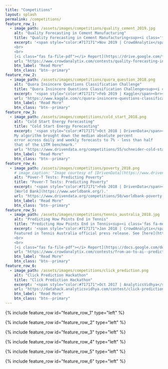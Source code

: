 ```yaml
---
title: "Competitions"
layout: splash
permalink: /competitions/
feature_row_1:
  - image_path: /assets/images/competitions/quality_cement_2019.jpg
    alt: "Quality Forecasting in Cement Manufacturing"
    title: "Quality Forecasting in Cement Manufacturing<sup><i class='fas fa-medal' style='color:gold;'></i></sup>"
    excerpt: '<span style="color:#717171">Nov 2019 | CrowdAnalytix</span><br><br>Finished 2<sup>nd</sup> out of 479 participants and awarded a prize money of 2500 USD.
    <br>
    <br>
    [<i class="fas fa-file-pdf"></i> Report](https://drive.google.com/file/d/1SsOXa2pG5A-OYzLL7CqedNiVqHzGTEVR/view?usp=sharing){:target="_blank"}'
    url: "https://www.crowdanalytix.com/contests/quality-forecasting-in-cement-manufacturing/"
    btn_label: "Read More"
    btn_class: "btn--primary"
feature_row_2:
  - image_path: /assets/images/competitions/quora_question_2018.png
    alt: "Quora Insincere Questions Classification Challenge"
    title: "Quora Insincere Questions Classification Challenge<sup><i class='fas fa-medal' style='color:silver;'></i></sup>"
    excerpt: '<span style="color:#717171">Feb 2019 | Kaggle</span><br><br>Finished in the top 3%. Won a silver medal.'
    url: "https://www.kaggle.com/c/quora-insincere-questions-classification/"
    btn_label: "Read More"
    btn_class: "btn--primary"    
feature_row_3:
  - image_path: /assets/images/competitions/cold_start_2018.png
    alt: "Cold Start Energy Forecasting"
    title: "Cold Start Energy Forecasting"
    excerpt: '<span style="color:#717171">Oct 2018 | DrivenData</span><br><br>Finished 11<sup>th</sup> out of 1291 participants.
    My algorithm brought down the median absolute percent 
    error across daily and weekly forecasts to 7% - less than half 
    that of the LSTM benchmark.'
    url: "https://www.drivendata.org/competitions/55/schneider-cold-start/"
    btn_label: "Read More"
    btn_class: "btn--primary"
feature_row_4:
  - image_path: /assets/images/competitions/poverty_2018.png
    # image_caption: "Image courtesy of [DrivenData](https://www.drivendata.org/competitions/50/worldbank-poverty-prediction/page/97/)"
    alt: "Pover-T Tests: Predicting Poverty"
    title: "Pover-T Tests: Predicting Poverty"
    excerpt: '<span style="color:#717171">Feb 2018 | DrivenData</span><br><br>Finished 6<sup>th</sup> out of 2,310 participants hosted by the 
    [World Bank](https://www.worldbank.org/).'
    url: "https://www.drivendata.org/competitions/50/worldbank-poverty-prediction/page/99/"
    btn_label: "Read More"
    btn_class: "btn--primary"           
feature_row_5:
  - image_path: /assets/images/competitions/tennis_australia_2018.jpg
    alt: "Predicting How Points End in Tennis"
    title: "Predicting How Points End in Tennis<sup><i class='fas fa-medal' style='color:gold;'></i></sup>"
    excerpt: '<span style="color:#717171">Jan 2018 | CrowdAnalytix</span><br><br>Finished 2<sup>nd</sup> out of 750 participants and awarded a prize money of 2500 USD.
    Featured in Tennis Australia official press release. See [here](https://ausopen.com/articles/news/tennis-hackathon-draws-record-participation){:target="_blank"}.
    <br>
    <br>
    [<i class="fas fa-file-pdf"></i> Report](https://docs.google.com/document/d/1Ovsp5ilksIJZ46085DGbApHpddv2yhpUCXVvGAYFTLg/edit?usp=sharing){:target="_blank"}'
    url: "https://www.crowdanalytix.com/contests/from-ao-to-ai--predicting-how-points-end-in-tennis/"
    btn_label: "Read More"
    btn_class: "btn--primary" 
feature_row_6:
  - image_path: /assets/images/competitions/click_prediction.png
    alt: "Click Prediction Hackathon"
    title: "Click Prediction Hackathon"
    excerpt: '<span style="color:#717171">Oct 2017 | AnalyticsVidhya</span><br><br>Finished 3<sup>rd</sup> out of 2975 participants and awarded a prize money of ₹25000.'
    url: "https://datahack.analyticsvidhya.com/contest/click-prediction/"
    btn_label: "Read More"
    btn_class: "btn--primary"                     
---
```

<style type="text/css">
.archive__item-teaser img {margin-top: 1em; margin-left: 1em; margin-right: 1em; width: 75%}
</style>
{% include feature_row id="feature_row_1" type="left" %}

{% include feature_row id="feature_row_2" type="left" %}

{% include feature_row id="feature_row_3" type="left" %}

{% include feature_row id="feature_row_4" type="left" %}

{% include feature_row id="feature_row_5" type="left" %}

{% include feature_row id="feature_row_6" type="left" %}
